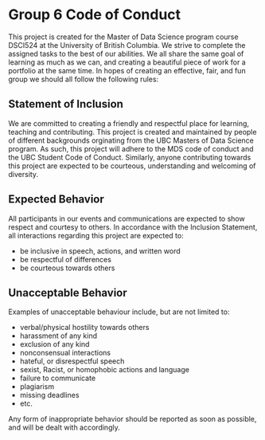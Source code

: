# Group 6 Code of Conduct

This project is created for the Master of Data Science program course DSCI524 at the University of British Columbia. We strive to complete the assigned tasks to the best of our abilities. We all share the same goal of learning as much as we can, and creating a beautiful piece of work for a portfolio at the same time. In hopes of creating an effective, fair, and fun group we should all follow the following rules:

## Statement of Inclusion

We are committed to creating a friendly and respectful place for learning, teaching and contributing. This project is created and maintained by people of different backgrounds orginating from the UBC Masters of Data Science program. As such, this project will adhere to the MDS code of conduct and the UBC Student Code of Conduct. Similarly, anyone contributing towards this project are expected to be courteous, understanding and welcoming of diversity.

## Expected Behavior

All participants in our events and communications are expected to show respect and courtesy to others. In accordance with the Inclusion Statement, all interactions regarding this project are expected to:

- be inclusive in speech, actions, and written word
- be respectful of differences
- be courteous towards others

## Unacceptable Behavior

Examples of unacceptable behaviour include, but are not limited to:

- verbal/physical hostility towards others
- harassment of any kind
- exclusion of any kind
- nonconsensual interactions
- hateful, or disrespectful speech
- sexist, Racist, or homophobic actions and language
- failure to communicate
- plagiarism
- missing deadlines
- etc.

Any form of inappropriate behavior should be reported as soon as possible, and will be dealt with accordingly.
